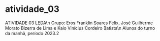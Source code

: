 # atividade_03
ATIVIDADE 03 LEDA\n
Grupo: Eros Franklin Soares Félix, José Guilherme Morato Bizerra de Lima e Kaio Vinícius Cordeiro Batista\n
Alunos do turno da manhã, período 2023.2
